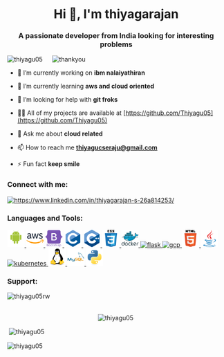 <h1 align="center">Hi 👋, I'm thiyagarajan</h1>
<h3 align="center">A passionate developer from India looking for interesting problems</h3>
<img align="right" alt="thankyou" width="400"
 src="https://media.tenor.com/flflC6GFzO8AAAAd/sultan-alrefaei-programmer.gif">
<p align="left"> <img src="https://komarev.com/ghpvc/?username=thiyagu05&label=Profile%20views&color=0e75b6&style=flat" alt="thiyagu05" /> </p>

- 🔭 I’m currently working on **ibm nalaiyathiran**

- 🌱 I’m currently learning **aws and cloud oriented**

- 🤝 I’m looking for help with **git froks**

- 👨‍💻 All of my projects are available at [https://github.com/Thiyagu05](https://github.com/Thiyagu05)

- 💬 Ask me about **cloud related**

- 📫 How to reach me **thiyagucseraju@gmail.com**

- ⚡ Fun fact **keep smile**


<h3 align="left">Connect with me:</h3>
<p align="left">
<a href="https://linkedin.com/in/https://www.linkedin.com/in/thiyagarajan-s-26a814253/" target="blank"><img align="center" src="https://raw.githubusercontent.com/rahuldkjain/github-profile-readme-generator/master/src/images/icons/Social/linked-in-alt.svg" alt="https://www.linkedin.com/in/thiyagarajan-s-26a814253/" height="30" width="40" /></a>
</p>

<h3 align="left">Languages and Tools:</h3>
<p align="left"> <a href="https://developer.android.com" target="_blank" rel="noreferrer"> <img src="https://raw.githubusercontent.com/devicons/devicon/master/icons/android/android-original-wordmark.svg" alt="android" width="40" height="40"/> </a> <a href="https://aws.amazon.com" target="_blank" rel="noreferrer"> <img src="https://raw.githubusercontent.com/devicons/devicon/master/icons/amazonwebservices/amazonwebservices-original-wordmark.svg" alt="aws" width="40" height="40"/> </a> <a href="https://getbootstrap.com" target="_blank" rel="noreferrer"> <img src="https://raw.githubusercontent.com/devicons/devicon/master/icons/bootstrap/bootstrap-plain-wordmark.svg" alt="bootstrap" width="40" height="40"/> </a> <a href="https://www.cprogramming.com/" target="_blank" rel="noreferrer"> <img src="https://raw.githubusercontent.com/devicons/devicon/master/icons/c/c-original.svg" alt="c" width="40" height="40"/> </a> <a href="https://www.w3schools.com/cpp/" target="_blank" rel="noreferrer"> <img src="https://raw.githubusercontent.com/devicons/devicon/master/icons/cplusplus/cplusplus-original.svg" alt="cplusplus" width="40" height="40"/> </a> <a href="https://www.w3schools.com/css/" target="_blank" rel="noreferrer"> <img src="https://raw.githubusercontent.com/devicons/devicon/master/icons/css3/css3-original-wordmark.svg" alt="css3" width="40" height="40"/> </a> <a href="https://www.docker.com/" target="_blank" rel="noreferrer"> <img src="https://raw.githubusercontent.com/devicons/devicon/master/icons/docker/docker-original-wordmark.svg" alt="docker" width="40" height="40"/> </a> <a href="https://flask.palletsprojects.com/" target="_blank" rel="noreferrer"> <img src="https://www.vectorlogo.zone/logos/pocoo_flask/pocoo_flask-icon.svg" alt="flask" width="40" height="40"/> </a> <a href="https://cloud.google.com" target="_blank" rel="noreferrer"> <img src="https://www.vectorlogo.zone/logos/google_cloud/google_cloud-icon.svg" alt="gcp" width="40" height="40"/> </a> <a href="https://www.w3.org/html/" target="_blank" rel="noreferrer"> <img src="https://raw.githubusercontent.com/devicons/devicon/master/icons/html5/html5-original-wordmark.svg" alt="html5" width="40" height="40"/> </a> <a href="https://www.java.com" target="_blank" rel="noreferrer"> <img src="https://raw.githubusercontent.com/devicons/devicon/master/icons/java/java-original.svg" alt="java" width="40" height="40"/> </a> <a href="https://kubernetes.io" target="_blank" rel="noreferrer"> <img src="https://www.vectorlogo.zone/logos/kubernetes/kubernetes-icon.svg" alt="kubernetes" width="40" height="40"/> </a> <a href="https://www.linux.org/" target="_blank" rel="noreferrer"> <img src="https://raw.githubusercontent.com/devicons/devicon/master/icons/linux/linux-original.svg" alt="linux" width="40" height="40"/> </a> <a href="https://www.mysql.com/" target="_blank" rel="noreferrer"> <img src="https://raw.githubusercontent.com/devicons/devicon/master/icons/mysql/mysql-original-wordmark.svg" alt="mysql" width="40" height="40"/> </a> <a href="https://www.python.org" target="_blank" rel="noreferrer"> <img src="https://raw.githubusercontent.com/devicons/devicon/master/icons/python/python-original.svg" alt="python" width="40" height="40"/> </a> </p>

<h3 align="left">Support:</h3>
<p><a href="https://www.buymeacoffee.com/thiyagu05rw"> <img align="left" src="https://cdn.buymeacoffee.com/buttons/v2/default-yellow.png" height="50" width="210" alt="thiyagu05rw" /></a></p><br><br>

<p><img align="center" src="https://github-readme-stats.vercel.app/api/top-langs?username=thiyagu05&show_icons=true&locale=en&layout=compact" alt="thiyagu05" /></p>

<p>&nbsp;<img align="center" src="https://github-readme-stats.vercel.app/api?username=thiyagu05&show_icons=true&locale=en" alt="thiyagu05" /></p>

<p><img align="center" src="https://github-readme-streak-stats.herokuapp.com/?user=thiyagu05&" alt="thiyagu05" /></p>
